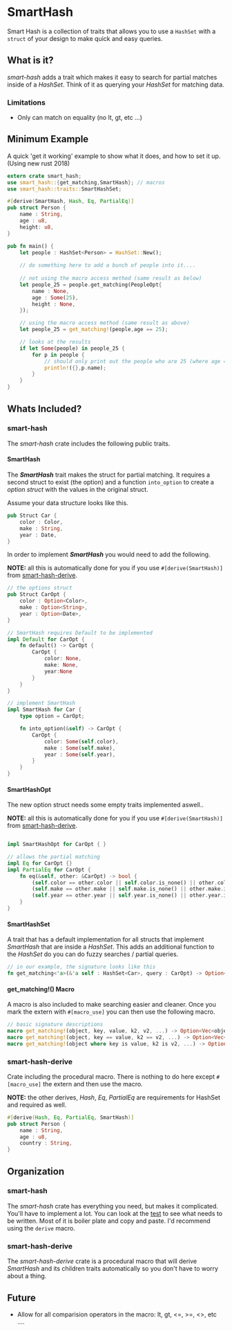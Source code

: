 # SmartHash
Smart Hash is a collection of traits that allows you to use a `HashSet` with a `struct` of your design to make quick and easy queries.

## What is it?

_smart-hash_ adds a trait which makes it easy to search for partial matches inside of a _HashSet_. Think of it as querying your _HashSet_ for matching data.

### Limitations

- Only can match on equality (no lt, gt, etc ...)

## Minimum Example

A quick 'get it working' example to show what it does, and how to set it up. (Using new rust 2018)

```rust
extern crate smart_hash;
use smart_hash::{get_matching,SmartHash}; // macros
use smart_hash::traits::SmartHashSet;

#[derive(SmartHash, Hash, Eq, PartialEq)]
pub struct Person {
    name : String,
    age : u8,
    height: u8,
}

pub fn main() {
    let people : HashSet<Person> = HashSet::New();
    
    // do something here to add a bunch of people into it....
    
    // not using the macro access method (same result as below)
    let people_25 = people.get_matching(PeopleOpt{
        name : None,
        age : Some(25),
        height : None,
    });

    // using the macro access method (same result as above)
    let people_25 = get_matching!(people,age == 25);

    // looks at the results
    if let Some(people) in people_25 {
        for p in people {
            // should only print out the people who are 25 (where age == 25)
            println!({},p.name);
        }
    }
}
```
## Whats Included?

### smart-hash

The _smart-hash_ crate includes the following public traits.

#### SmartHash

The ***SmartHash*** trait makes the struct for partial matching. It requires a second struct to exist (the option) and a function `into_option` to create a _option struct_ with the values in the original struct.

Assume your data structure looks like this.

```rust
pub Struct Car {
    color : Color,
    make : String,
    year : Date,
}
```

In order to implement ***SmartHash*** you would need to add the following. 

**NOTE:** all this is automatically done for you if you use `#[derive(SmartHash)]` from [smart-hash-derive](#smart-hash-derive).

```rust
// the options struct
pub Struct CarOpt {
    color : Option<Color>,
    make : Option<String>,
    year : Option<Date>,
}

// SmartHash requires Default to be implemented
impl Default for CarOpt {
    fn default() -> CarOpt {
        CarOpt { 
            color: None, 
            make: None, 
            year:None 
        }
    }
}

// implement SmartHash
impl SmartHash for Car {
    type option = CarOpt;

    fn into_option(&self) -> CarOpt {
        CarOpt {
            color: Some(self.color),
            make : Some(self.make),
            year : Some(self.year),
        }
    }
}
```

#### SmartHashOpt

The new option struct needs some empty traits implemented aswell..

**NOTE:** all this is automatically done for you if you use `#[derive(SmartHash)]` from [smart-hash-derive](#smart-hash-derive).

```rust

impl SmartHashOpt for CarOpt { }

// allows the partial matching
impl Eq for CarOpt {}
impl PartialEq for CarOpt {
    fn eq(&self, other: &CarOpt) -> bool {
        (self.color == other.color || self.color.is_none() || other.color.is_none()) &&
        (self.make == other.make || self.make.is_none() || other.make.is_none()) &&
        (self.year == other.year || self.year.is_none() || other.year.is_none())
    }
}

```

#### SmartHashSet

A trait that has a default implementation for all structs that implement _SmartHash_ that are inside a _HashSet_. This adds an additional function to the _HashSet_ do you can do fuzzy searches / partial queries.

```rust
// in our example, the signature looks like this
fn get_matching<'a>(&'a self : HashSet<Car>, query : CarOpt) -> Option<Vec<&'a Car>>
```

#### get_matching!() Macro

A macro is also included to make searching easier and cleaner. Once you mark the extern with `#[macro_use]` you can then use the following macro.

```rust
// basic signature descriptions
macro get_matching!(object, key, value, k2, v2, ...) -> Option<Vec<object_member>>;
macro get_matching!(object, key == value, k2 == v2, ...) -> Option<Vec<object_member>>;
macro get_matching!(object where key is value, k2 is v2, ...) -> Option<Vec<object_member>>;
```

### smart-hash-derive

Crate including the procedural macro. There is nothing to do here except `#[macro_use]` the extern and then use the macro.

**NOTE:** the other derives, _Hash_, _Eq_, _PartialEq_ are requirements for HashSet and required as well.

```rust
#[derive(Hash, Eq, PartialEq, SmartHash)]
pub struct Person {
    name : String,
    age : u8,
    country : String,
}
```

## Organization

### smart-hash

The _smart-hash_ crate has everything you need, but makes it complicated. You'll have to implement a lot. You can look at the [test](smart-hash/tests/basic.rs) to see what needs to be written. Most of it is boiler plate and copy and paste. I'd recommend using the `derive` macro.

### smart-hash-derive

The _smart-hash-derive_ crate is a procedural macro that will derive _SmartHash_ and its children traits automatically so you don't have to worry about a thing.

## Future

- Allow for all comparision operators in the macro: lt, gt, <=, >=, <>, etc ....

